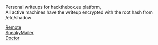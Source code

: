 Personal writeups for hackthebox.eu platform,     
All active machines have the writeup encrypted with the root hash from /etc/shadow         

<a href="https://rc-work.github.io/remote.html">Remote </a>        
<a href="https://rc-work.github.io/sneakymailer.html">SneakyMailer</a>       
<a href="https://rc-work.github.io/doctor.html">Doctor</a>      
